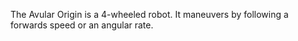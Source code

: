 The Avular Origin is a 4-wheeled robot. It maneuvers by following a forwards speed or an angular rate. 
